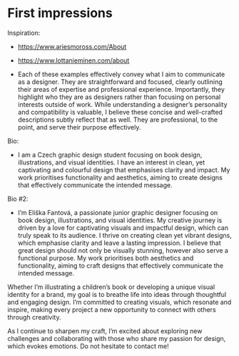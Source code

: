 # First impressions

Inspiration:
  - https://www.ariesmoross.com/About
  - https://www.lottanieminen.com/about

  - Each of these examples effectively convey what I aim to communicate as a designer. They are straightforward and focused, clearly outlining their areas of expertise and professional experience. Importantly, they highlight who they are as designers rather than focusing on personal interests outside of work. While understanding a designer’s personality and compatibility is valuable, I believe these concise and well-crafted descriptions subtly reflect that as well. They are professional, to the point, and serve their purpose effectively.

Bio:
  - I am a Czech graphic design student focusing on book design, illustrations, and visual identities. I have an interest in clean, yet captivating and colourful design that emphasises clarity and impact. My work prioritises functionality and aesthetics, aiming to create designs that effectively communicate the intended message.

Bio #2: 
  - I’m Eliška Fantová, a passionate junior graphic designer focusing on book design, illustrations, and visual identities. My creative journey is driven by a love for captivating visuals and impactful design, which can truly speak to its audience. I thrive on creating clean yet vibrant designs, which emphasise clarity and leave a lasting impression. I believe that great design should not only be visually stunning, however also serve a functional purpose. My work prioritises both aesthetics and functionality, aiming to craft designs that effectively communicate the intended message.

  Whether I’m illustrating a children’s book or developing a unique visual identity for a brand, my goal is to breathe life into ideas through thoughtful and engaging design. I’m committed   to creating visuals, which resonate and inspire, making every project a new opportunity to connect with others through creativity.

  As I continue to sharpen my craft, I’m excited about exploring new challenges and collaborating with those who share my passion for design, which evokes emotions. Do not hesitate to        contact me!
